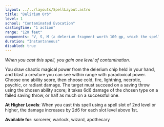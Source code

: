 ```yaml
---
layout: ../../layouts/SpellLayout.astro
title: "Delirium Orb"
level: 1
school: "Contaminated Evocation"
castingTime: "1 action"
range: "120 feet"
components: "V, S, M (a delerium fragment worth 100 gp, which the spell consumes)"
duration: "Instantaneous"
disabled: true
---
```


_When you cast this spell, you gain one level of contamination._

You draw chaotic magical power from the delerium chip held in your hand, and blast a creature you can see within range with paradoxical power. Choose one ability score, then choose cold, fire, lightning, necrotic, psychic, or radiant damage. The target must succeed on a saving throw using the chosen ability score; it takes 6d6 damage of the chosen type on a failed saving throw, or half as much on a successful one.

**At Higher Levels**: When you cast this spell using a spell slot
of 2nd level or higher, the damage increases by 2d6 for each slot
level above 1st.

**Available for**: sorcerer, warlock, wizard, apothecary
